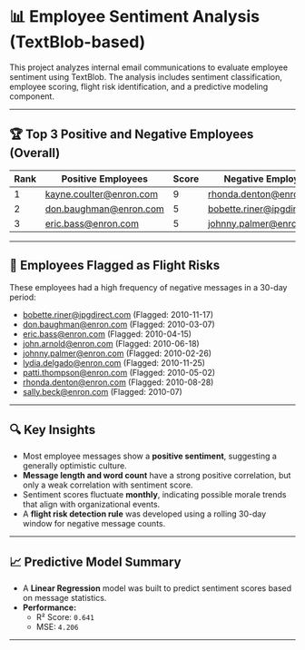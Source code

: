 # 📊 Employee Sentiment Analysis (TextBlob-based)

This project analyzes internal email communications to evaluate employee sentiment using TextBlob. The analysis includes sentiment classification, employee scoring, flight risk identification, and a predictive modeling component.

---

## 🏆 Top 3 Positive and Negative Employees (Overall)

| Rank | Positive Employees              | Score | Negative Employees              | Score |
|------|---------------------------------|-------|----------------------------------|-------|
| 1    | kayne.coulter@enron.com        | 9     | rhonda.denton@enron.com         | 0     |
| 2    | don.baughman@enron.com         | 5     | bobette.riner@ipgdirect.com     | 2     |
| 3    | eric.bass@enron.com            | 5     | johnny.palmer@enron.com         | 2     |

---

## 🚨 Employees Flagged as Flight Risks

These employees had a high frequency of negative messages in a 30-day period:

- bobette.riner@ipgdirect.com (Flagged: 2010-11-17)
- don.baughman@enron.com (Flagged: 2010-03-07)
- eric.bass@enron.com (Flagged: 2010-04-15)
- john.arnold@enron.com (Flagged: 2010-06-18)
- johnny.palmer@enron.com (Flagged: 2010-02-26)
- lydia.delgado@enron.com (Flagged: 2010-11-25)
- patti.thompson@enron.com (Flagged: 2010-05-02)
- rhonda.denton@enron.com (Flagged: 2010-08-28)
- sally.beck@enron.com (Flagged: 2010-07)

---

## 🔍 Key Insights

- Most employee messages show a **positive sentiment**, suggesting a generally optimistic culture.
- **Message length and word count** have a strong positive correlation, but only a weak correlation with sentiment score.
- Sentiment scores fluctuate **monthly**, indicating possible morale trends that align with organizational events.
- A **flight risk detection rule** was developed using a rolling 30-day window for negative message counts.

---

## 📈 Predictive Model Summary

- A **Linear Regression** model was built to predict sentiment scores based on message statistics.
- **Performance:**
  - R² Score: `0.641`
  - MSE: `4.206`

---